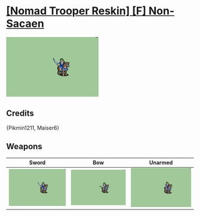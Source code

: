 # [\[Nomad Trooper Reskin\] \[F\] Non-Sacaen](./)

<img src="./1.%20Sword/Sword_000.png" alt="[Nomad Trooper Reskin] [F] Non-Sacaen standing" />

## Credits

{Pikmin1211, Maiser6}

## Weapons


|Sword |Bow |Unarmed |
|  :---: | :---: | :---: |
| <img alt="Sword animation" src="./1.%20Sword/Sword.gif" /> | <img alt="Bow animation" src="./5.%20Bow/Bow.gif" /> | <img alt="Unarmed animation" src="./8.%20Unarmed/Unarmed.gif" /> |
